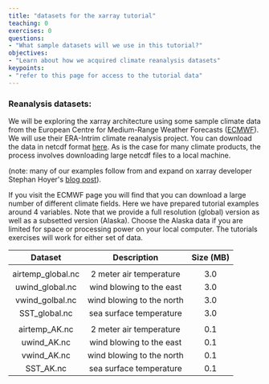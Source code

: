 ```yaml
---
title: "datasets for the xarray tutorial"
teaching: 0
exercises: 0
questions:
- "What sample datasets will we use in this tutorial?"
objectives:
- "Learn about how we acquired climate reanalysis datasets"
keypoints:
- "refer to this page for access to the tutorial data"
---
```


### Reanalysis datasets:

We will be exploring the xarray architecture using some sample climate data from the European Centre for Medium-Range Weather Forecasts ([ECMWF](http://www.ecmwf.int/)). We will use their ERA-Intrim climate reanalysis project. You can download the data in netcdf format [here](http://apps.ecmwf.int/datasets/data/interim-full-daily/levtype=sfc/). As is the case for many climate products, the process involves downloading large netcdf files to a local machine.

(note: many of our examples follow from and expand on xarray developer Stephan Hoyer's [blog post](https://www.continuum.io/content/xray-dask-out-core-labeled-arrays-python)).

If you visit the ECMWF page you will find that you can download a large number of different climate fields. Here we have prepared tutorial examples around 4 variables. Note that we provide a full resolution (global) version as well as a subsetted version (Alaska). Choose the Alaska data if you are limited for space or processing power on your local computer. The tutorials exercises will work for either set of data.


| Dataset | Description | Size (MB)
|:-------------:|:-------------:|:------------:|
| | | |
| airtemp_global.nc | 2 meter air temperature | 3.0 |
| uwind_global.nc | wind blowing to the east | 3.0 |
| vwind_golbal.nc | wind blowing to the north | 3.0 |
| SST_global.nc | sea surface temperature | 3.0 |
| | | |
| airtemp_AK.nc | 2 meter air temperature | 0.1 |
| uwind_AK.nc | wind blowing to the east | 0.1 |
| vwind_AK.nc | wind blowing to the north | 0.1 |
| SST_AK.nc | sea surface temperature | 0.1 |
